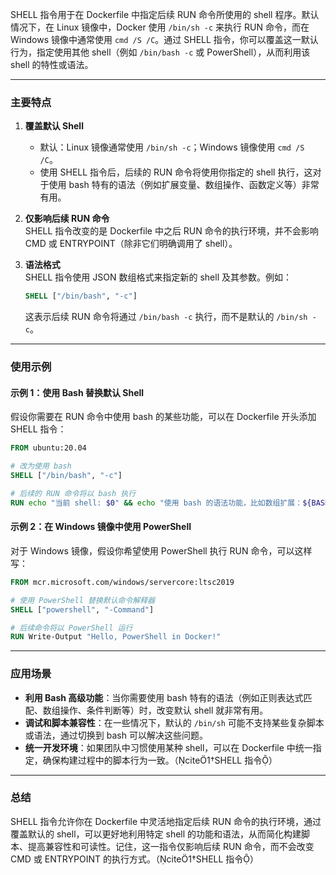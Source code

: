 SHELL 指令用于在 Dockerfile 中指定后续 RUN 命令所使用的 shell 程序。默认情况下，在 Linux 镜像中，Docker 使用 `/bin/sh -c` 来执行 RUN 命令，而在 Windows 镜像中通常使用 `cmd /S /C`。通过 SHELL 指令，你可以覆盖这一默认行为，指定使用其他 shell（例如 `/bin/bash -c` 或 PowerShell），从而利用该 shell 的特性或语法。

---

### 主要特点

1. **覆盖默认 Shell**  
   - 默认：Linux 镜像通常使用 `/bin/sh -c`；Windows 镜像使用 `cmd /S /C`。  
   - 使用 SHELL 指令后，后续的 RUN 命令将使用你指定的 shell 执行，这对于使用 bash 特有的语法（例如扩展变量、数组操作、函数定义等）非常有用。

2. **仅影响后续 RUN 命令**  
   SHELL 指令改变的是 Dockerfile 中之后 RUN 命令的执行环境，并不会影响 CMD 或 ENTRYPOINT（除非它们明确调用了 shell）。

3. **语法格式**  
   SHELL 指令使用 JSON 数组格式来指定新的 shell 及其参数。例如：
   ```dockerfile
   SHELL ["/bin/bash", "-c"]
   ```
   这表示后续 RUN 命令将通过 `/bin/bash -c` 执行，而不是默认的 `/bin/sh -c`。

---

### 使用示例

#### 示例 1：使用 Bash 替换默认 Shell

假设你需要在 RUN 命令中使用 bash 的某些功能，可以在 Dockerfile 开头添加 SHELL 指令：
```dockerfile
FROM ubuntu:20.04

# 改为使用 bash
SHELL ["/bin/bash", "-c"]

# 后续的 RUN 命令将以 bash 执行
RUN echo "当前 shell: $0" && echo "使用 bash 的语法功能，比如数组扩展：${BASH_VERSION}"
```

#### 示例 2：在 Windows 镜像中使用 PowerShell

对于 Windows 镜像，假设你希望使用 PowerShell 执行 RUN 命令，可以这样写：
```dockerfile
FROM mcr.microsoft.com/windows/servercore:ltsc2019

# 使用 PowerShell 替换默认命令解释器
SHELL ["powershell", "-Command"]

# 后续命令将以 PowerShell 运行
RUN Write-Output "Hello, PowerShell in Docker!"
```

---

### 应用场景

- **利用 Bash 高级功能**：当你需要使用 bash 特有的语法（例如正则表达式匹配、数组操作、条件判断等）时，改变默认 shell 就非常有用。
- **调试和脚本兼容性**：在一些情况下，默认的 `/bin/sh` 可能不支持某些复杂脚本或语法，通过切换到 bash 可以解决这些问题。
- **统一开发环境**：如果团队中习惯使用某种 shell，可以在 Dockerfile 中统一指定，确保构建过程中的脚本行为一致。（cite1†SHELL 指令）

---

### 总结

SHELL 指令允许你在 Dockerfile 中灵活地指定后续 RUN 命令的执行环境，通过覆盖默认的 shell，可以更好地利用特定 shell 的功能和语法，从而简化构建脚本、提高兼容性和可读性。记住，这一指令仅影响后续 RUN 命令，而不会改变 CMD 或 ENTRYPOINT 的执行方式。（cite1†SHELL 指令）